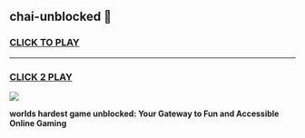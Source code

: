 
## chai-unblocked 👋
<h3>
<a href="https://premium.freeplayer.one?title=chai-unblocked&ref=14F">CLICK TO PLAY</a></h3>
<hr>

<h3>
<a href="https://premium.freeplayer.one?title=chai-unblocked&ref=14F">CLICK 2 PLAY</a>
  
</h3>

<a href="https://premium.freeplayer.one?title=chai-unblocked&ref=12F/"><img src="https://clearcache.store/games.png"></a>


**worlds hardest game unblocked: Your Gateway to Fun and Accessible Online Gaming**
